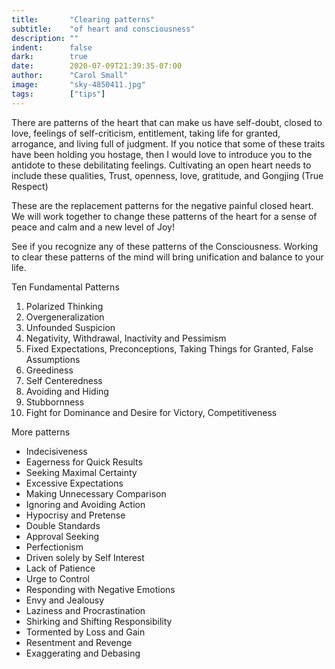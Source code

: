 ```yaml
---
title:       "Clearing patterns"
subtitle:    "of heart and consciousness"
description: ""
indent:      false
dark:        true
date:        2020-07-09T21:39:35-07:00
author:      "Carol Small"
image:       "sky-4850411.jpg"
tags:        ["tips"]
---
```


There are patterns of the heart that can make us have self-doubt, closed to
love, feelings of self-criticism, entitlement, taking life for granted,
arrogance, and living full of judgment. If you notice that some of these traits
have been holding you hostage, then I would love to introduce you to the
antidote to these debilitating feelings. Cultivating an open heart needs to
include these qualities, Trust, openness, love, gratitude, and Gongjing (True
Respect)

These are the replacement patterns for the negative painful closed heart. We
will work together to change these patterns of the heart for a sense of peace
and calm and a new level of Joy!

See if you recognize any of these patterns of the Consciousness. Working to
clear these patterns of the mind will bring unification and balance to your
life.

Ten Fundamental Patterns

1. Polarized Thinking
2. Overgeneralization
3. Unfounded Suspicion
4. Negativity, Withdrawal, Inactivity and Pessimism
5. Fixed Expectations, Preconceptions, Taking Things for Granted, False Assumptions
6. Greediness
7. Self Centeredness
8. Avoiding and Hiding
9. Stubbornness
10. Fight for Dominance and Desire for Victory, Competitiveness

More patterns

* Indecisiveness
* Eagerness for Quick Results
* Seeking Maximal Certainty
* Excessive Expectations
* Making Unnecessary Comparison
* Ignoring and Avoiding Action
* Hypocrisy and Pretense
* Double Standards
* Approval Seeking
* Perfectionism
* Driven solely by Self Interest
* Lack of Patience
* Urge to Control
* Responding with Negative Emotions
* Envy and Jealousy
* Laziness and Procrastination
* Shirking and Shifting Responsibility
* Tormented by Loss and Gain
* Resentment and Revenge
* Exaggerating and Debasing
